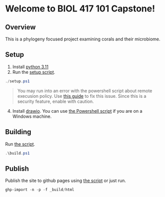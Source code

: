 # Welcome to BIOL 417 101 Capstone!

## Overview
This is a phylogeny focused project examining corals and their microbiome.

## Setup
1. Install [python 3.11](https://www.python.org/downloads/)
2. Run the [setup script](./setup.ps1).
```ps1
./setup.ps1
```
> You may run into an error with the powershell script about remote execusion policy. Use [this guide](https://learn.microsoft.com/en-us/powershell/module/microsoft.powershell.security/set-executionpolicy?view=powershell-7.3) to fix this issue. Since this is a security feature, enable with caution.

4. Install [drawio](https://github.com/jgraph/drawio-desktop/releases/tag/v22.0.3). You can use [the Powershell script](./download_drawio.ps1) if you are on a Windows machine.

## Building
Run [the script](./build.ps1).
```ps1
.\build.ps1
```

## Publish
Publish the site to github pages using [the script](./publish.ps1) or just run.
```ps1
ghp-import -n -p -f _build/html
```